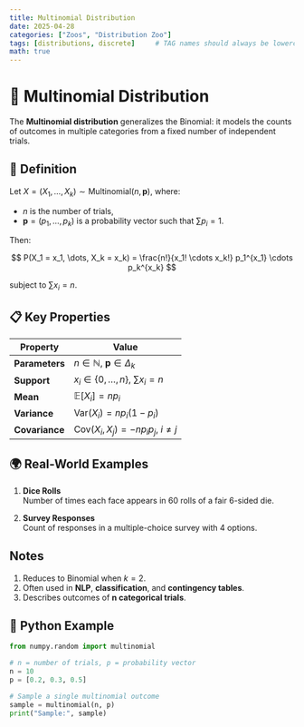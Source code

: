 ```yaml
---
title: Multinomial Distribution
date: 2025-04-28
categories: ["Zoos", "Distribution Zoo"]
tags: [distributions, discrete]     # TAG names should always be lowercase
math: true
---
```


# 🧮 Multinomial Distribution

The **Multinomial distribution** generalizes the Binomial: it models the counts of outcomes in multiple categories from a fixed number of independent trials.

## 📌 Definition

Let $X = (X_1, \dots, X_k) \sim \text{Multinomial}(n, \mathbf{p})$, where:

- $n$ is the number of trials,
- $\mathbf{p} = (p_1, \dots, p_k)$ is a probability vector such that $\sum p_i = 1$.

Then:

$$
P(X_1 = x_1, \dots, X_k = x_k) = \frac{n!}{x_1! \cdots x_k!} p_1^{x_1} \cdots p_k^{x_k}
$$

subject to $\sum x_i = n$.

## 📋 Key Properties

| Property             | Value                                          |
|----------------------|------------------------------------------------|
| **Parameters**       | $n \in \mathbb{N}$, $\mathbf{p} \in \Delta_k$  |
| **Support**          | $x_i \in \{0, \dots, n\}$, $\sum x_i = n$     |
| **Mean**             | $\mathbb{E}[X_i] = np_i$                       |
| **Variance**         | $\text{Var}(X_i) = np_i(1 - p_i)$              |
| **Covariance**       | $\text{Cov}(X_i, X_j) = -np_ip_j$, $i \neq j$ |

## 🌍 Real-World Examples

1. **Dice Rolls**  
   Number of times each face appears in 60 rolls of a fair 6-sided die.

2. **Survey Responses**  
   Count of responses in a multiple-choice survey with 4 options.

## Notes

1. Reduces to Binomial when $k = 2$.
2. Often used in **NLP**, **classification**, and **contingency tables**.
3. Describes outcomes of **n categorical trials**.

## 🐍 Python Example

```python
from numpy.random import multinomial

# n = number of trials, p = probability vector
n = 10
p = [0.2, 0.3, 0.5]

# Sample a single multinomial outcome
sample = multinomial(n, p)
print("Sample:", sample)